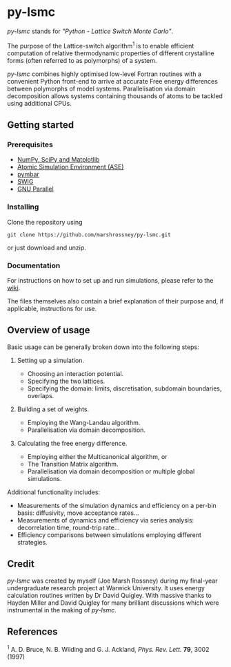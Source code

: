# py-lsmc

*py-lsmc* stands for *"Python - Lattice Switch Monte Carlo"*.


The purpose of the Lattice-switch algorithm<sup>1</sup> is to enable efficient computation of relative thermodynamic properties of different crystalline forms (often referred to as polymorphs) of a system.

*py-lsmc* combines highly optimised low-level Fortran routines with a convenient Python front-end to arrive at accurate Free energy differences between polymorphs of model systems.
Parallelisation via domain decomposition allows systems containing thousands of atoms to be tackled using additional CPUs.

## Getting started

### Prerequisites

* [NumPy, SciPy and Matplotlib](https://www.scipy.org/install.html)
* [Atomic Simulation Environment (ASE)](https://wiki.fysik.dtu.dk/ase/install.html)
* [pymbar](https://github.com/choderalab/pymbar)
* [SWIG](http://www.swig.org/download.html)
* [GNU Parallel](https://www.gnu.org/software/parallel/)


### Installing

Clone the repository using
```
git clone https://github.com/marshrossney/py-lsmc.git
```
or just download and unzip.

### Documentation

For instructions on how to set up and run simulations, please refer to the [wiki](https://github.com/marshrossney/py-lsmc/wiki).

The files themselves also contain a brief explanation of their purpose and, if applicable, instructions for use.

## Overview of usage

Basic usage can be generally broken down into the following steps:

1. Setting up a simulation.
    * Choosing an interaction potential.
    * Specifying the two lattices.
    * Specifying the domain: limits, discretisation, subdomain boundaries, overlaps.


2. Building a set of weights.
    * Employing the Wang-Landau algorithm.
    * Parallelisation via domain decomposition.


3. Calculating the free energy difference.
    * Employing either the Multicanonical algorithm, or
    * The Transition Matrix algorithm.
    * Parallelisation via domain decomposition or multiple global simulations.

Additional functionality includes:

* Measurements of the simulation dynamics and efficiency on a per-bin basis: diffusivity, move acceptance rates...
* Measurements of dynamics and efficiency via series analysis: decorrelation time, round-trip rate...
* Efficiency comparisons between simulations employing different strategies.

## Credit

*py-lsmc* was created by myself (Joe Marsh Rossney) during my final-year undergraduate research project at Warwick University.
It uses energy calculation routines written by Dr David Quigley.
With massive thanks to Hayden Miller and David Quigley for many brilliant discussions which were instrumental in the making of *py-lsmc*.


## References
<sup>1</sup> A. D. Bruce, N. B. Wilding and G. J. Ackland, *Phys. Rev. Lett.* **79**, 3002 (1997)
